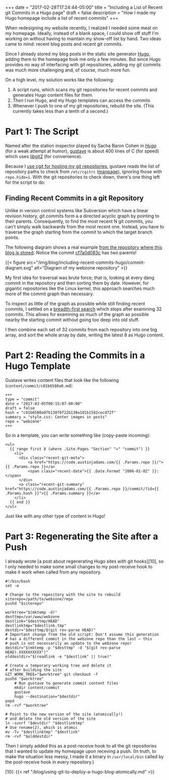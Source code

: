 +++
date = "2017-02-28T17:24:44-05:00"
title = "Including a List of Recent git Commits in a Hugo page"
draft = false
description = "How I made my Hugo homepage include a list of recent commits"
+++

When redesigning my website recently, I realized I needed some meat on
my homepage. Ideally, instead of a blank space, I could show off stuff
I'm working on without having to maintain my show-off list by hand. Two
ideas came to mind: recent blog posts and recent git commits.

Since I already stored my blog posts in the static site generator
[Hugo][8], adding them to the homepage took me only a few minutes. But
since Hugo provides no way of interfacing with git repositories, adding
my git commits was much more challenging and, of course, much more fun.

On a high level, my solution works like the following:

 1. A script runs, which scans my git repositories for recent commits
    and generates Hugo content files for them.
 2. *Then* I run Hugo, and my Hugo templates can access the commits
 3. Whenever I push to one of my git repositories, rebuild the site.
    (This currently takes less than a tenth of a second.)

Part 1: The Script
==================

Named after the station inspector played by Sacha Baron Cohen in
[*Hugo*][3] (for a weak attempt at humor), [gustave][2] is about 400
lines of C (for speed) which uses [libgit2][1] (for convenience).

Because I [use cgit for hosting my git repositories][4], gustave reads
the list of repository paths to check from `/etc/cgitrc` ([manpage][5]),
ignoring those with `repo.hide=1`. With the git repositories to check
down, there's one thing left for the script to do:

Finding Recent Commits in a git Repository
------------------------------------------

Unlike in version control systems like Subversion which have a linear
revision history, git commits form a a directed acyclic graph by
pointing to their parents. Consequently, to find the most recent N git
commits, you can't simply walk backwards from the most recent one.
Instead, you have to traverse the graph starting from the commit to
which the target branch points.

The following diagram shows a real example [from the repository where
this blog is stored][6]. Notice the commit [cf7a0d083c][7] has two
parents!

{{< figure src="/img/blog/including-recent-commits-hugo/commit-diagram.svg" alt="Diagram of my webzone repository" >}}

My first idea for traversal was brute force; that is, looking at every
dang commit in the repository and then sorting them by date. However,
for gigantic repositories like the Linux kernel, this approach searches
much more of the commit graph than necessary.

To inspect as little of the graph as possible while still finding recent
commits, I settled on a [breadth-first search][9] which stops after
examining 32 commits. This allows for examining as much of the graph as
possible nearby the starting commit without going too deep into old
stuff.

I then combine each set of 32 commits from each repository into one big
array, and sort the whole array by date, writing the latest 8 as Hugo
content.

Part 2: Reading the Commits in a Hugo Template
==============================================

Gustave writes content files that look like the following
(`content/commit/c01b6580a0.md`):

    +++
    type = "commit"
    date = "2017-03-05T00:15:07-00:00"
    draft = false
    hash = "c01b6580a07b138f0f22b130a101b1582cecd72f"
    summary = "style.css: Center images in posts"
    repo = "webzone"
    +++

So in a template, you can write something like (copy-paste incoming):

    <ul>
      {{ range first 8 (where .Site.Pages "Section" "=" "commit") }}
        <li>
          <div class="recent-git-meta">
              <a href="https://code.austinjadams.com/{{ .Params.repo }}/">{{ .Params.repo }}</a>
              <span class="recent-date">{{ .Date.Format "2006-01-02" }}:</span>
          </div>
          <a class="recent-git-summary" href="https://code.austinjadams.com/{{ .Params.repo }}/commit/?id={{ .Params.hash }}">{{ .Params.summary }}</a>
        </li>
      {{ end }}
    </ul>

Just like with any other type of content in Hugo!

Part 3: Regenerating the Site after a Push
==========================================

I already wrote [a post about regenerating Hugo sites with git
hooks][10], so I only needed to make some small changes to my
post-receive hook to make it work when called from any repository.

    #!/bin/bash
    set -e

    # Change to the repository with the site to rebuild
    siterepo=/path/to/webzone/repo
    pushd "$siterepo"

    worktree="$(mktemp -d)"
    desttmp=/var/www/webzone
    destlink="$desttmp/HEAD"
    destlinktmp="$destlink.tmp"
    destdir="$desttmp/$(git rev-parse HEAD)"
    # Important change from the old script: Don't assume this generation
    # has a different commit in the webzone repo than the last — this
    # push is not necessarily an update to the webzone repo!
    destdir="$(mktemp -p "$desttmp" -d "$(git rev-parse HEAD).XXXXXXXXXX")"
    olddestdir="$(readlink -e "$destlink" || true)"

    # Create a temporary working tree and delete it
    # after building the site
    GIT_WORK_TREE="$worktree" git checkout -f
    pushd "$worktree"
        # Run gustave to generate commit content files
        mkdir content/commit
        gustave
        hugo --destination="$destdir"
    popd
    rm -rvf "$worktree"

    # Point to the new version of the site (atomically!)
    # and delete the old version of the site
    ln -svnrf "$destdir" "$destlinktmp"
    # Use rename(2), which is atomic
    mv -Tv "$destlinktmp" "$destlink"
    rm -rvf "$olddestdir"

Then I simply added this as a post-receive hook to all the git
repositories that I wanted to update my homepage upon receving a push.
(In truth, to make the situation less messy, I made it a binary in
`/usr/local/bin` called by the post-receive hook in every repository.)

[1]: https://libgit2.github.com/
[2]: https://code.austinjadams.com/gustave/
[3]: https://en.wikipedia.org/wiki/Hugo_(film)
[4]: https://code.austinjadams.com/
[5]: https://git.zx2c4.com/cgit/tree/cgitrc.5.txt
[6]: https://code.austinjadams.com/webzone/commit/?id=1b60a667d22d7f5665c7e25fd027249a22dbbc7f
[7]: https://code.austinjadams.com/webzone/commit/?id=cf7a0d083caabd4e237ad8fd688381df8185a114
[8]: https://gohugo.io/
[9]: https://en.wikipedia.org/wiki/Breadth-first_search
[10]: {{< ref "/blog/using-git-to-deploy-a-hugo-blog-atomically.md" >}}

